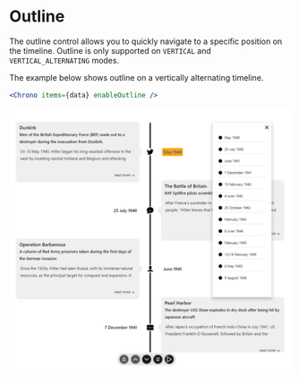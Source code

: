 # Outline

The outline control allows you to quickly navigate to a specific position on the timeline. Outline is only supported on `VERTICAL` and `VERTICAL_ALTERNATING` modes.

The example below shows outline on a vertically alternating timeline.

```jsx
<Chrono items={data} enableOutline />
```

![outline](../assets/outline.png)
